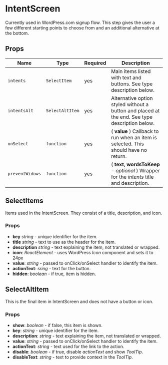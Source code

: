 # IntentScreen

Currently used in WordPress.com signup flow. This step gives the user a few different starting points to choose from and an additional alternative at the bottom.

## Props

| Name            | Type            | Required | Description                                                                                  |
| --------------- | --------------- | -------- | -------------------------------------------------------------------------------------------- |
| `intents`       | `SelectItem`    | yes      | Main items listed with text and buttons. See type description below.                         |
| `intentsAlt`    | `SelectAltItem` | yes      | Alternative option styled without a button and placed at the end. See type description below.|
| `onSelect`      | `function`      | yes      | ( **value** ) Callback to run when an item is selected. This should have no return.          |
| `preventWidows` | `function`      | yes      | ( **text, wordsToKeep** - _optional_ )  Wrapper for the _intents_ title and description.     |

## SelectItems

Items used in the IntentScreen. They consist of a title, description, and icon.

### Props

- **key** _string_ - unique identifier for the item.
- **title** _string_ - text to use as the header for the item.
- **description** _string_ - text explaining the item, not translated or wrapped.
- **icon**: _ReactElement_ - uses WordPress _Icon_ component and sets it to 24px
- **value**: _string_ - passed to onClick/onSelect handler to identify the item.
- **actionText**: _sring_ - text for the button.
- **hidden**: _boolean_ - if true, item is hidden.

## SelectAltItem

This is the final item in IntentScreen and does not have a button or icon.

### Props

- **show**: _boolean_ - if false, this item is shown.
- **key**: _string_ - unique identifier for the item.
- **description**: _string_ - text explaining the item, not translated or wrapped.
- **value**: _string_ - passed to onClick/onSelect handler to identify the item.
- **actionText**: _string_ - text used for the link to the action.
- **disable**: _boolean_ - if true, disable _actionText_ and show _ToolTip_.
- **disableText**: _string_ - text to provide context in the _ToolTip_.
